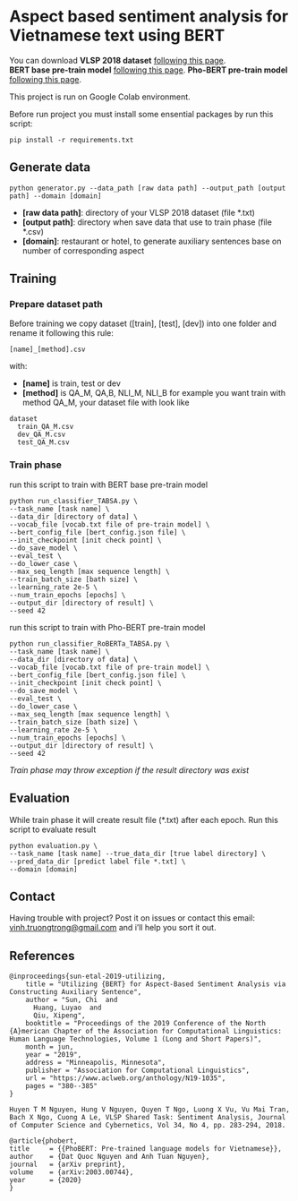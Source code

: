 # Aspect based sentiment analysis for Vietnamese text using BERT

You can download **VLSP 2018 dataset** [following this page](https://vlsp.org.vn/resources-vlsp2018).  
**BERT base pre-train model** [following this page](https://github.com/google-research/bert). 
**Pho-BERT pre-train model** [following this page](https://github.com/VinAIResearch/PhoBERT). 

This project is run on Google Colab environment. 

Before run project you must install some ensential packages by run this script:
```
pip install -r requirements.txt
```
## Generate data
```
python generator.py --data_path [raw data path] --output_path [output path] --domain [domain]
```
- **[raw data path]**: directory of your VLSP 2018 dataset (file *.txt)
- **[output path]**: directory when save data that use to train phase (file *.csv)
- **[domain]**: restaurant or hotel, to generate auxiliary sentences base on number of corresponding aspect

## Training
### Prepare dataset path
Before training we copy dataset ([train], [test], [dev]) into one folder and rename it following this rule:  
```
[name]_[method].csv
```
with:  
- **[name]** is train, test or dev
- **[method]** is QA_M, QA,B, NLI_M, NLI_B
for example you want train with method QA_M, your dataset file with look like
```
dataset
  train_QA_M.csv
  dev_QA_M.csv
  test_QA_M.csv
```
### Train phase
run this script to train with BERT base pre-train model
```
python run_classifier_TABSA.py \
--task_name [task name] \
--data_dir [directory of data] \
--vocab_file [vocab.txt file of pre-train model] \
--bert_config_file [bert_config.json file] \
--init_checkpoint [init check point] \
--do_save_model \
--eval_test \
--do_lower_case \
--max_seq_length [max sequence length] \
--train_batch_size [bath size] \
--learning_rate 2e-5 \
--num_train_epochs [epochs] \
--output_dir [directory of result] \
--seed 42
```
run this script to train with Pho-BERT pre-train model
```
python run_classifier_RoBERTa_TABSA.py \
--task_name [task name] \
--data_dir [directory of data] \
--vocab_file [vocab.txt file of pre-train model] \
--bert_config_file [bert_config.json file] \
--init_checkpoint [init check point] \
--do_save_model \
--eval_test \
--do_lower_case \
--max_seq_length [max sequence length] \
--train_batch_size [bath size] \
--learning_rate 2e-5 \
--num_train_epochs [epochs] \
--output_dir [directory of result] \
--seed 42
```
_Train phase may throw exception if the result directory was exist_

## Evaluation
While train phase it will create result file (*.txt) after each epoch. 
Run this script to evaluate result
```
python evaluation.py \
--task_name [task name] --true_data_dir [true label directory] \
--pred_data_dir [predict label file *.txt] \
--domain [domain]
```
## Contact

Having trouble with project? Post it on issues or contact this email: vinh.truongtrong@gmail.com and i’ll help you sort it out.

## References
```
@inproceedings{sun-etal-2019-utilizing,
    title = "Utilizing {BERT} for Aspect-Based Sentiment Analysis via Constructing Auxiliary Sentence",
    author = "Sun, Chi  and
      Huang, Luyao  and
      Qiu, Xipeng",
    booktitle = "Proceedings of the 2019 Conference of the North {A}merican Chapter of the Association for Computational Linguistics: Human Language Technologies, Volume 1 (Long and Short Papers)",
    month = jun,
    year = "2019",
    address = "Minneapolis, Minnesota",
    publisher = "Association for Computational Linguistics",
    url = "https://www.aclweb.org/anthology/N19-1035",
    pages = "380--385"
}
```
```
Huyen T M Nguyen, Hung V Nguyen, Quyen T Ngo, Luong X Vu, Vu Mai Tran, Bach X Ngo, Cuong A Le, VLSP Shared Task: Sentiment Analysis, Journal of Computer Science and Cybernetics, Vol 34, No 4, pp. 283-294, 2018. 
```
```
@article{phobert,
title     = {{PhoBERT: Pre-trained language models for Vietnamese}},
author    = {Dat Quoc Nguyen and Anh Tuan Nguyen},
journal   = {arXiv preprint},
volume    = {arXiv:2003.00744},
year      = {2020}
}
```
